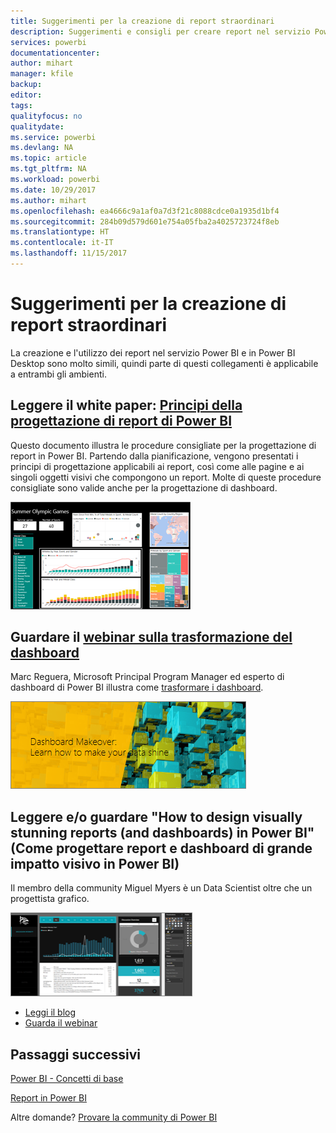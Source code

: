 ```yaml
---
title: Suggerimenti per la creazione di report straordinari
description: Suggerimenti e consigli per creare report nel servizio Power BI
services: powerbi
documentationcenter: 
author: mihart
manager: kfile
backup: 
editor: 
tags: 
qualityfocus: no
qualitydate: 
ms.service: powerbi
ms.devlang: NA
ms.topic: article
ms.tgt_pltfrm: NA
ms.workload: powerbi
ms.date: 10/29/2017
ms.author: mihart
ms.openlocfilehash: ea4666c9a1af0a7d3f21c8088cdce0a1935d1bf4
ms.sourcegitcommit: 284b09d579d601e754a05fba2a4025723724f8eb
ms.translationtype: HT
ms.contentlocale: it-IT
ms.lasthandoff: 11/15/2017
---
```

# <a name="tips-for-creating-stunning-reports"></a>Suggerimenti per la creazione di report straordinari
La creazione e l'utilizzo dei report nel servizio Power BI e in Power BI Desktop sono molto simili, quindi parte di questi collegamenti è applicabile a entrambi gli ambienti.

## <a name="read-the-whitepaper-principles-for-designing-power-bi-reportspower-bi-visualization-best-practicesmd"></a>Leggere il white paper: [Principi della progettazione di report di Power BI](power-bi-visualization-best-practices.md)
Questo documento illustra le procedure consigliate per la progettazione di report in Power BI. Partendo dalla pianificazione, vengono presentati i principi di progettazione applicabili ai report, così come alle pagine e ai singoli oggetti visivi che compongono un report. Molte di queste procedure consigliate sono valide anche per la progettazione di dashboard.

![](media/power-bi-reports-tips-and-tricks-for-creating/power-bi-example.png)

## <a name="watch-the-dashboard-makeover-webinarhttpsinfomicrosoftcomco-powerbi-wbnr-fy16-05may-12-dashboard-makeover-registrationhtml"></a>Guardare il [webinar sulla trasformazione del dashboard](https://info.microsoft.com/CO-PowerBI-WBNR-FY16-05May-12-Dashboard-Makeover-Registration.html)
Marc Reguera, Microsoft Principal Program Manager ed esperto di dashboard di Power BI illustra come [trasformare i dashboard](https://info.microsoft.com/CO-PowerBI-WBNR-FY16-05May-12-Dashboard-Makeover-Registration.html).

![](media/power-bi-reports-tips-and-tricks-for-creating/power-bi-makeover-webinar.png)

## <a name="read-andor-watch-how-to-design-visually-stunning-reports-and-dashboards-in-power-bi"></a>Leggere e/o guardare "How to design visually stunning reports (and dashboards) in Power BI" (Come progettare report e dashboard di grande impatto visivo in Power BI)
Il membro della community Miguel Myers è un Data Scientist oltre che un progettista grafico.

![](media/power-bi-reports-tips-and-tricks-for-creating/power-bi-reports.png)

* [Leggi il blog](https://powerbi.microsoft.com/blog/how-to-design-visually-stunning-reports/)
* [Guarda il webinar](https://info.microsoft.com/CO-PowerBI-WBNR-FY16-04Apr-19-Design-Reports-in-PowerBI-Registration.html)

## <a name="next-steps"></a>Passaggi successivi
[Power BI - Concetti di base](service-basic-concepts.md)

[Report in Power BI](service-reports.md)

Altre domande? [Provare la community di Power BI](http://community.powerbi.com/)

